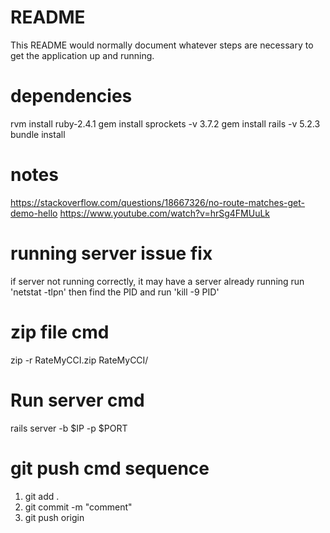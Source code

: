 # README

This README would normally document whatever steps are necessary to get the
application up and running.

# dependencies
rvm install ruby-2.4.1
gem install sprockets -v 3.7.2
gem install rails -v 5.2.3
bundle install


# notes
https://stackoverflow.com/questions/18667326/no-route-matches-get-demo-hello
https://www.youtube.com/watch?v=hrSg4FMUuLk


# running server issue fix
if server not running correctly, it may have a server already running
run 'netstat -tlpn'
then find the PID and run 'kill -9 PID'


# zip file cmd
zip -r RateMyCCI.zip RateMyCCI/

# Run server cmd
rails server -b $IP -p $PORT

# git push cmd sequence
1) git add .
2) git commit -m "comment"
3) git push origin